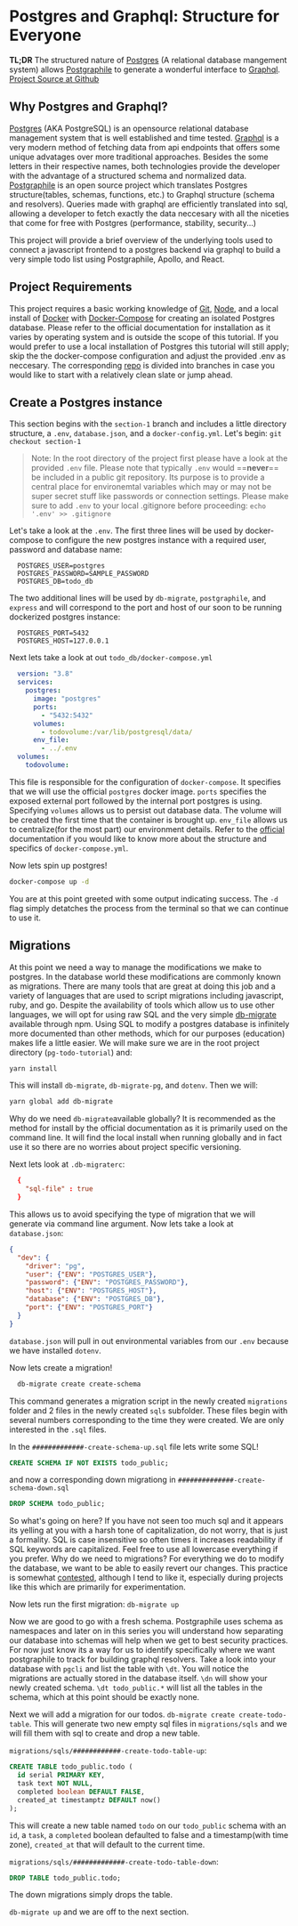 # Postgres and Graphql: Structure for Everyone
  
  **TL;DR** The structured nature of [Postgres][postgres] (A relational database mangement system) allows [Postgraphile][postgraphile] to generate a wonderful interface to [Graphql][graphql]. [Project Source at Github][source]
  
  [source]:<https://github.com/dkkloimwieder/postgraphile-pubsub-todo>
  [postgres]:<https://www.postgresql.org/>
  [postgraphile]:<https://www.graphile.org/postgraphile/>
  [graphql]:<https://graphql.org/>

## Why Postgres and Graphql?

[Postgres][postgres] (AKA PostgreSQL) is an opensource relational database management system that is well established and time tested. [Graphql][graphql] is a very modern method of fetching data from api endpoints that offers some unique advatages over more traditional approaches. Besides the some letters in their respective names, both technologies provide the developer with the advantage of a structured schema and normalized data. [Postgraphile][postgraphile] is an open source project which translates Postgres structure(tables, schemas, functions, etc.) to Graphql structure (schema and resolvers). Queries made with graphql are efficiently translated into sql, allowing a developer to fetch exactly the data neccesary with all the niceties that come for free with Postgres (performance, stability, security...)

This project will provide a brief overview of the underlying tools used to connect a javascript frontend to a postgres backend via graphql to build a very simple todo list using Postgraphile, Apollo, and React.

## Project Requirements

This project requires a basic working knowledge of [Git][git], [Node][node], and a local install of [Docker][docker] with [Docker-Compose][docker-compose] for creating an isolated Postgres database. Please refer to the official documentation for installation as it varies by operating system and is outside the scope of this tutorial. If you would prefer to use a local installation of Postgres this tutorial will still apply; skip the the docker-compose configuration and adjust the provided .env as neccesary. The corresponding [repo][source] is divided into branches in case you would like to start with a relatively clean slate or jump ahead.

[git]:<https://git-scm.com/>
[node]:<https://nodejs.org/en/>
[docker]:<https://www.docker.com/>
[docker-compose]:<https://docs.docker.com/compose/>

## Create a Postgres instance

This section begins with the `section-1` branch and includes a little directory structure, a `.env`, `database.json`, and a `docker-config.yml`. Let's begin: `git checkout section-1`

>Note: In the root directory of the project first please have a look at the provided `.env` file.  Please note that typically `.env` would ==**never**== be included in a public git repository. Its purpose is to provide a central place for environemtal variables which may or may not be super secret stuff like passwords or connection settings. Please make sure to add `.env` to your local .gitignore before proceeding: ` echo '.env' >> .gitignore `

Let's take a look at the `.env`. The first three lines will be used by docker-compose to configure the new postgres instance with a required user, password and database name:

```.env
  POSTGRES_USER=postgres
  POSTGRES_PASSWORD=SAMPLE_PASSWORD
  POSTGRES_DB=todo_db
```

The two additional lines will be used by `db-migrate`, `postgraphile`, and `express` and will correspond to the port and host of our soon to be running dockerized postgres instance:

```.env
  POSTGRES_PORT=5432
  POSTGRES_HOST=127.0.0.1
```

Next lets take a look at out `todo_db/docker-compose.yml`

```yml
  version: "3.8"
  services:
    postgres:
      image: "postgres"
      ports:
        - "5432:5432"
      volumes:
        - todovolume:/var/lib/postgresql/data/
      env_file:
        - ../.env
  volumes:
    todovolume:
```

This file is responsible for the configuration of `docker-compose`. It specifies that we will use the official `postgres` docker image. `ports` specifies the exposed external port followed by the internal port postgres is using. Specifying `volumes` allows us to persist out database data. The volume will be created the first time that the container is brought up. `env_file` allows us to centralize(for the most part) our environment details. Refer to the [official][docker-compose] documentation if you would like to know more about the structure and specifics of `docker-compose.yml`.

Now lets spin up postgres!

```sh
docker-compose up -d
```

You are at this point greeted with some output indicating success. The `-d` flag simply detatches the process from the terminal so that we can continue to use it.

## Migrations

At this point we need a way to manage the modifications we make to postgres. In the database world these modifications are commonly known as migrations. There are many tools that are great at doing this job and a variety of languages that are used to script migrations including javascript, ruby, and go. Despite the availability of tools which allow us to use other languages, we will opt for using raw SQL and the very simple [db-migrate][db-migrate] available through npm. Using SQL to modify a postgres database is infinitely more documented than other methods, which for our purposes (education) makes life a little easier. We will make sure we are in the root project directory (`pg-todo-tutorial`) and:

```sh
yarn install
```

This will install `db-migrate`, `db-migrate-pg`, and `dotenv`. Then we will:

```sh
yarn global add db-migrate
```

Why do we need `db-migrate`available globally? It is recommended as the method for install by the official documentation as it is primarily used on the command line. It will find the local install when running globally and in fact use it so there are no worries about project specific versioning.

[db-migrate]:<https://db-migrate.readthedocs.io/en/latest/>

Next lets look at `.db-migraterc`:

```.rc
  {
    "sql-file" : true
  }
```

This allows us to avoid specifying the type of migration that we will generate via command line argument.
Now lets take a look at `database.json`:

```json
{
  "dev": {
    "driver": "pg",
    "user": {"ENV": "POSTGRES_USER"},
    "password": {"ENV": "POSTGRES_PASSWORD"},
    "host": {"ENV": "POSTGRES_HOST"},
    "database": {"ENV": "POSTGRES_DB"},
    "port": {"ENV": "POSTGRES_PORT"}
  }
}
```

`database.json` will pull in out environmental variables from our `.env` because we have installed `dotenv`.

Now lets create a migration!

```sh
  db-migrate create create-schema
```

This command generates a migration script in the newly created `migrations` folder and 2 files in the newly created `sqls` subfolder. These files begin with several numbers corresponding to the time they were created. We are only interested in the `.sql` files.

In the `#############-create-schema-up.sql` file lets write some SQL!

```sql
CREATE SCHEMA IF NOT EXISTS todo_public;
```

and now a corresponding down migrationg in `##############-create-schema-down.sql`

  ```SQL
  DROP SCHEMA todo_public;
  ```

So what's going on here? If you have not seen too much sql and it appears its yelling at you with a harsh tone of capitalization, do not worry, that is just a formality. SQL is case insensitive so often times it increases readability if SQL keywords are capitalized. Feel free to use all lowercase everything if you prefer. Why do we need to migrations? For everything we do to modify the database, we want to be able to easily revert our changes. This practice is somewhat [contested][stackoverflow-migration], although I tend to like it, especially during projects like this which are primarily for experimentation.

[stackoverflow-migration]:<https://nickcraver.com/blog/2016/05/03/stack-overflow-how-we-do-deployment-2016-edition/#database-migrations>

Now lets run the first migration: `db-migrate up`

Now we are good to go with a fresh schema. Postgraphile uses schema as namespaces and later on in this series you will understand how separating our database into schemas will help when we get to best security practices. For now just know its a way for us to identify specifically where we want postgraphile to track for building graphql resolvers. Take a look into your database with `pgcli` and list the table with `\dt`. You will notice the migrations are actually stored in the database itself. `\dn` will show your newly created schema. `\dt todo_public.*` will list all the tables in the schema, which at this point should be exactly none.

Next we will add a migration for our todos. `db-migrate create create-todo-table`. This will generate two new empty sql files in `migrations/sqls` and we will fill them with sql to create and drop a new table.

`migrations/sqls/############-create-todo-table-up`:

```sql
CREATE TABLE todo_public.todo (
  id serial PRIMARY KEY,
  task text NOT NULL,
  completed boolean DEFAULT FALSE,
  created_at timestamptz DEFAULT now()
);
```

This will create a new table named `todo` on our `todo_public` schema with an `id`, a `task`, a `completed` boolean defaulted to false and a timestamp(with time zone), `created_at` that will default to the current time.

`migrations/sqls/#############-create-todo-table-down`:

```sql
DROP TABLE todo_public.todo;
```

The down migrations simply drops the table.

`db-migrate up` and we are off to the next section.


